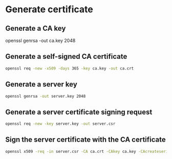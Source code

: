 # Generate certificate

## Generate a CA key

openssl genrsa -out ca.key 2048


## Generate a self-signed CA certificate

```bash
openssl req -new -x509 -days 365 -key ca.key -out ca.crt
```

## Generate a server key

```bash
openssl genrsa -out server.key 2048
```

## Generate a server certificate signing request

```bash
openssl req -new -key server.key -out server.csr
```

## Sign the server certificate with the CA certificate

```bash
openssl x509 -req -in server.csr -CA ca.crt -CAkey ca.key -CAcreateserial -out server.crt -days 365
```